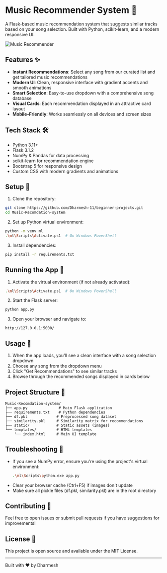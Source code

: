 # Music Recommender System 🎵

A Flask-based music recommendation system that suggests similar tracks based on your song selection. Built with Python, scikit-learn, and a modern responsive UI.

![Music Recommender](static/img.png)

## Features ✨

- **Instant Recommendations**: Select any song from our curated list and get tailored music recommendations
- **Modern UI**: Clean, responsive interface with gradient accents and smooth animations
- **Smart Selection**: Easy-to-use dropdown with a comprehensive song database
- **Visual Cards**: Each recommendation displayed in an attractive card layout
- **Mobile-Friendly**: Works seamlessly on all devices and screen sizes

## Tech Stack 🛠

- Python 3.11+
- Flask 3.1.2
- NumPy & Pandas for data processing
- scikit-learn for recommendation engine
- Bootstrap 5 for responsive design
- Custom CSS with modern gradients and animations

## Setup 🚀

1. Clone the repository:
```bash
git clone https://github.com/Dharmesh-11/beginner-projects.git
cd Music-Recomdation-system
```

2. Set up Python virtual environment:
```bash
python -m venv ml
.\ml\Scripts\Activate.ps1  # On Windows PowerShell
```

3. Install dependencies:
```bash
pip install -r requirements.txt
```

## Running the App 🎯

1. Activate the virtual environment (if not already activated):
```bash
.\ml\Scripts\Activate.ps1  # On Windows PowerShell
```

2. Start the Flask server:
```bash
python app.py
```

3. Open your browser and navigate to:
```
http://127.0.0.1:5000/
```

## Usage 📝

1. When the app loads, you'll see a clean interface with a song selection dropdown
2. Choose any song from the dropdown menu
3. Click "Get Recommendations" to see similar tracks
4. Browse through the recommended songs displayed in cards below

## Project Structure 📁

```
Music-Recomdation-system/
├── app.py              # Main Flask application
├── requirements.txt    # Python dependencies
├── df.pkl             # Preprocessed song dataset
├── similarity.pkl     # Similarity matrix for recommendations
├── static/            # Static assets (images)
└── templates/         # HTML templates
    └── index.html     # Main UI template
```

## Troubleshooting 🔧

- If you see a NumPy error, ensure you're using the project's virtual environment:
  ```bash
  .\ml\Scripts\python.exe app.py
  ```
- Clear your browser cache (Ctrl+F5) if images don't update
- Make sure all pickle files (df.pkl, similarity.pkl) are in the root directory

## Contributing 🤝

Feel free to open issues or submit pull requests if you have suggestions for improvements!

## License 📄

This project is open source and available under the MIT License.

---
Built with ❤️ by Dharmesh